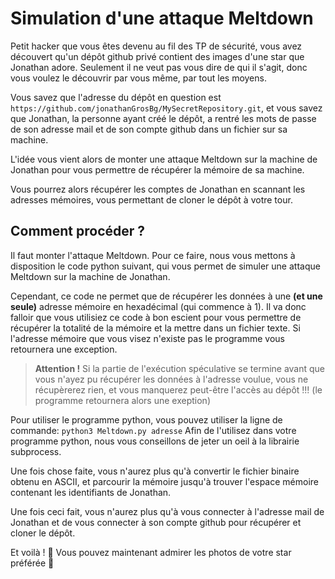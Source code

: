 # Simulation d'une attaque Meltdown

Petit hacker que vous êtes devenu au fil des TP de sécurité, vous avez découvert qu'un dépôt github privé contient des images d'une star que Jonathan adore. Seulement il ne veut pas vous dire de qui il s'agit, donc vous voulez le découvrir par vous même, par tout les moyens.

Vous savez que l'adresse du dépôt en question est `https://github.com/jonathanGrosBg/MySecretRepository.git`, et vous savez que Jonathan, la personne ayant créé le dépôt, a rentré les mots de passe de son adresse mail et de son compte github dans un fichier sur sa machine.

L'idée vous vient alors de monter une attaque Meltdown sur la machine de Jonathan pour vous permettre de récupérer la mémoire de sa machine.

Vous pourrez alors récupérer les comptes de Jonathan en scannant les adresses mémoires, vous permettant de cloner le dépôt à votre tour.

## Comment procéder ?

Il faut monter l'attaque Meltdown. Pour ce faire, nous vous mettons à disposition le code python suivant, qui vous permet de simuler une attaque Meltdown sur la machine de Jonathan.

Cependant, ce code ne permet que de récupérer les données à une **(et une seule)** adresse mémoire en hexadécimal (qui commence à 1). Il va donc falloir que vous utilisiez ce code à bon escient pour vous permettre de récupérer la totalité de la mémoire et la mettre dans un fichier texte. Si l'adresse mémoire que vous visez n'existe pas le programme vous retournera une exception.

> **Attention !** Si la partie de l'exécution spéculative se termine avant que vous n'ayez pu récupérer les données à l'adresse voulue, vous ne récupèrerez rien, et vous manquerez peut-être l'accès au dépôt !!! (le programme retournera alors une exeption)

Pour utiliser le programme python, vous pouvez utiliser la ligne de commande: ```python3 Meltdown.py adresse``` Afin de l'utilisez dans votre programme python, nous vous conseillons de jeter un oeil à la librairie subprocess.

Une fois chose faite, vous n'aurez plus qu'à convertir le fichier binaire obtenu en ASCII, et parcourir la mémoire jusqu'à trouver l'espace mémoire contenant les identifiants de Jonathan.

Une fois ceci fait, vous n'aurez plus qu'à vous connecter à l'adresse mail de Jonathan et de vous connecter à son compte github pour récupérer et cloner le dépôt.

Et voilà ! 🎉 Vous pouvez maintenant admirer les photos de votre star préférée 🙈
